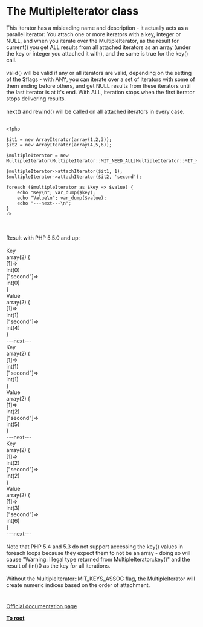 # The MultipleIterator class



This iterator has a misleading name and description - it actually acts as a parallel iterator: You attach one or more iterators with a key, integer or NULL, and when you iterate over the MultipleIterator, as the result for current() you get ALL results from all attached iterators as an array (under the key or integer you attached it with), and the same is true for the key() call.<br><br>valid() will be valid if any or all iterators are valid, depending on the setting of the $flags - with ANY, you can iterate over a set of iterators with some of them ending before others, and get NULL results from these iterators until the last iterator is at it&apos;s end. With ALL, iteration stops when the first iterator stops delivering results.<br><br>next() and rewind() will be called on all attached iterators in every case.<br><br>

```
<?php

$it1 = new ArrayIterator(array(1,2,3));
$it2 = new ArrayIterator(array(4,5,6));

$multipleIterator = new MultipleIterator(MultipleIterator::MIT_NEED_ALL|MultipleIterator::MIT_KEYS_ASSOC);

$multipleIterator->attachIterator($it1, 1);
$multipleIterator->attachIterator($it2, 'second');

foreach ($multipleIterator as $key => $value) {
    echo "Key\n"; var_dump($key);
    echo "Value\n"; var_dump($value);
    echo "---next---\n";
}
?>
```
<br><br>Result with PHP 5.5.0 and up:<br><br>Key<br>array(2) {<br>  [1]=&gt;<br>  int(0)<br>  ["second"]=&gt;<br>  int(0)<br>}<br>Value<br>array(2) {<br>  [1]=&gt;<br>  int(1)<br>  ["second"]=&gt;<br>  int(4)<br>}<br>---next---<br>Key<br>array(2) {<br>  [1]=&gt;<br>  int(1)<br>  ["second"]=&gt;<br>  int(1)<br>}<br>Value<br>array(2) {<br>  [1]=&gt;<br>  int(2)<br>  ["second"]=&gt;<br>  int(5)<br>}<br>---next---<br>Key<br>array(2) {<br>  [1]=&gt;<br>  int(2)<br>  ["second"]=&gt;<br>  int(2)<br>}<br>Value<br>array(2) {<br>  [1]=&gt;<br>  int(3)<br>  ["second"]=&gt;<br>  int(6)<br>}<br>---next---<br><br>Note that PHP 5.4 and 5.3 do not support accessing the key() values in foreach loops because they expect them to not be an array - doing so will cause "Warning: Illegal type returned from MultipleIterator::key()" and the result of (int)0 as the key for all iterations.<br><br>Without the MultipleIterator::MIT_KEYS_ASSOC flag, the MultipleIterator will create numeric indices based on the order of attachment.  

#

[Official documentation page](https://www.php.net/manual/en/class.multipleiterator.php)

**[To root](/README.md)**
